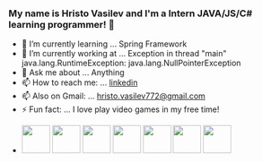 ### My name is Hristo Vasilev and I'm a Intern JAVA/JS/C# learning programmer!  👋

- 🌱 I’m currently learning ... Spring Framework
- 🔭 I’m currently working at ... Exception in thread "main" java.lang.RuntimeException: java.lang.NullPointerException
- 💬 Ask me about ... Anything
- 📫 How to reach me: ... [linkedin](https://www.linkedin.com/in/hristo-vasilev-60a61a204/)
- 📫 Also on Gmail: ... hristo.vasilev772@gmail.com
- ⚡ Fun fact: ... I love play video games in my free time!

* <code><img height="50" src="https://simpleicons.org/icons/java.svg"></code>
<code><img height="50" src="https://simpleicons.org/icons/javascript.svg"></code>
<code><img height="50" src="https://simpleicons.org/icons/C#.svg"></code>
<code><img height="50" src="https://simpleicons.org/icons/html5.svg"></code>
<code><img height="50" src="https://simpleicons.org/icons/css3.svg"></code>
<code><img height="50" src="https://simpleicons.org/icons/mysql.svg"></code>
<code><img height="50" src="https://simpleicons.org/icons/spring.svg"></code>
